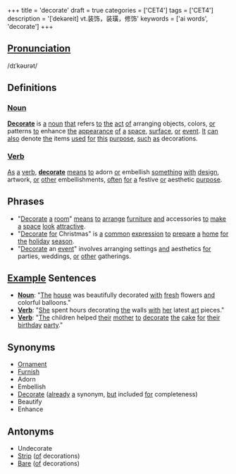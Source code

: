 +++
title = 'decorate'
draft = true
categories = ['CET4']
tags = ['CET4']
description = '[ˈdekəreit] vt.装饰，装璜，修饰'
keywords = ['ai words', 'decorate']
+++

## [Pronunciation](/post/pronunciation/)
/dɪˈkəʊrət/

## Definitions
### [Noun](/post/noun/)
**[Decorate](/post/decorate/)** is [a](/post/a/) [noun](/post/noun/) [that](/post/that/) refers [to](/post/to/) [the](/post/the/) [act](/post/act/) [of](/post/of/) arranging objects, colors, [or](/post/or/) patterns [to](/post/to/) enhance [the](/post/the/) [appearance](/post/appearance/) [of](/post/of/) [a](/post/a/) [space](/post/space/), [surface](/post/surface/), [or](/post/or/) [event](/post/event/). [It](/post/it/) [can](/post/can/) [also](/post/also/) denote [the](/post/the/) items [used](/post/used/) [for](/post/for/) [this](/post/this/) [purpose](/post/purpose/), [such](/post/such/) [as](/post/as/) decorations.

### [Verb](/post/verb/)
[As](/post/as/) [a](/post/a/) [verb](/post/verb/), **[decorate](/post/decorate/)** [means](/post/means/) [to](/post/to/) adorn [or](/post/or/) embellish [something](/post/something/) [with](/post/with/) [design](/post/design/), artwork, [or](/post/or/) [other](/post/other/) embellishments, [often](/post/often/) [for](/post/for/) [a](/post/a/) festive [or](/post/or/) aesthetic [purpose](/post/purpose/).

## Phrases
- "[Decorate](/post/decorate/) [a](/post/a/) [room](/post/room/)" [means](/post/means/) [to](/post/to/) [arrange](/post/arrange/) [furniture](/post/furniture/) [and](/post/and/) accessories [to](/post/to/) [make](/post/make/) [a](/post/a/) [space](/post/space/) [look](/post/look/) [attractive](/post/attractive/).
- "[Decorate](/post/decorate/) [for](/post/for/) Christmas" is [a](/post/a/) [common](/post/common/) [expression](/post/expression/) [to](/post/to/) [prepare](/post/prepare/) [a](/post/a/) [home](/post/home/) [for](/post/for/) [the](/post/the/) [holiday](/post/holiday/) [season](/post/season/).
- "[Decorate](/post/decorate/) an [event](/post/event/)" involves arranging settings [and](/post/and/) aesthetics [for](/post/for/) parties, weddings, [or](/post/or/) [other](/post/other/) gatherings.

## [Example](/post/example/) Sentences
- **[Noun](/post/noun/)**: "[The](/post/the/) [house](/post/house/) was beautifully decorated [with](/post/with/) [fresh](/post/fresh/) flowers [and](/post/and/) colorful balloons."
- **[Verb](/post/verb/)**: "[She](/post/she/) spent hours decorating [the](/post/the/) walls [with](/post/with/) [her](/post/her/) latest [art](/post/art/) pieces."
- **[Verb](/post/verb/)**: "[The](/post/the/) children helped [their](/post/their/) [mother](/post/mother/) [to](/post/to/) [decorate](/post/decorate/) [the](/post/the/) [cake](/post/cake/) [for](/post/for/) [their](/post/their/) [birthday](/post/birthday/) [party](/post/party/)."

## Synonyms
- [Ornament](/post/ornament/)
- [Furnish](/post/furnish/)
- Adorn
- Embellish
- [Decorate](/post/decorate/) ([already](/post/already/) [a](/post/a/) synonym, [but](/post/but/) included [for](/post/for/) completeness)
- Beautify
- Enhance

## Antonyms
- Undecorate
- [Strip](/post/strip/) ([of](/post/of/) decorations)
- [Bare](/post/bare/) ([of](/post/of/) decorations)
